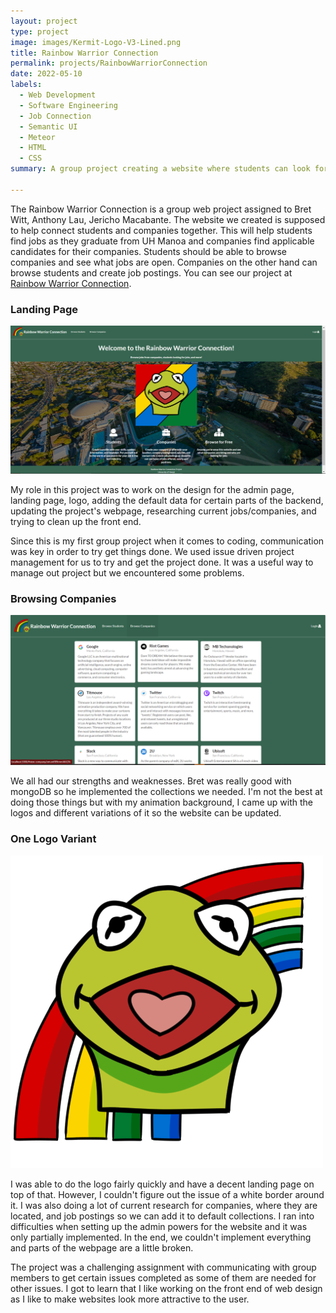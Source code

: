 ```yaml
---
layout: project
type: project
image: images/Kermit-Logo-V3-Lined.png
title: Rainbow Warrior Connection
permalink: projects/RainbowWarriorConnection
date: 2022-05-10
labels:
  - Web Development
  - Software Engineering
  - Job Connection
  - Semantic UI
  - Meteor
  - HTML
  - CSS
summary: A group project creating a website where students can look for jobs and companies look for students.

---
```


The Rainbow Warrior Connection is a group web project assigned to Bret Witt, Anthony Lau, Jericho Macabante. The website we created is supposed to help connect students and companies together. This will help students find jobs as they graduate from UH Manoa and companies find applicable candidates for their companies. Students should be able to browse companies and see what jobs are open. Companies on the other hand can browse students and create job postings. You can see our project at [Rainbow Warrior Connection](https://rainbowwarriorconnection.github.io/).

### Landing Page
<img class="ui huge rounded image" src="../images/landing-page.png" alt="RWC Landing">  


My role in this project was to work on the design for the admin page, landing page, logo, adding the default data for certain parts of the backend, updating the project's webpage, researching current jobs/companies, and trying to clean up the front end.  

Since this is my first group project when it comes to coding, communication was key in order to try get things done. We used issue driven project management for us to try and get the project done. It was a useful way to manage out project but we encountered some problems.  

### Browsing Companies
<img class="ui huge rounded image" src="../images/browse-companies.png" alt="RBC Browse">

We all had our strengths and weaknesses. Bret was really good with mongoDB so he implemented the collections we needed. I'm not the best at doing those things but with my animation background, I came up with the logos and different variations of it so the website can be updated. 

### One Logo Variant
<img class="ui large rounded image" src="../images/Kermit-Logo-V2-Shaded.png" alt="Kermit Logo">


I was able to do the logo fairly quickly and have a decent landing page on top of that. However, I couldn't figure out the issue of a white border around it. I was also doing a lot of current research for companies, where they are located, and job postings so we can add it to default collections. I ran into difficulties when setting up the admin powers for the website and it was only partially implemented. In the end, we couldn't implement everything and parts of the webpage are a little broken. 

The project was a challenging assignment with communicating with group members to get certain issues completed as some of them are needed for other issues. I got to learn that I like working on the front end of web design as I like to make websites look more attractive to the user.  



